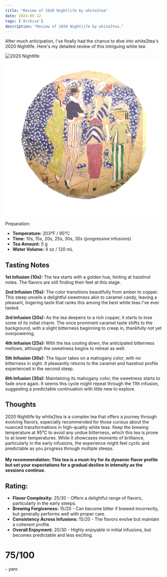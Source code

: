 ```yaml
---
title: "Review of 2020 Nightlife by white2tea"
date: 2024-05-12
tags: ['Archive']
description: "Review of 2020 Nightlife by white2tea."
---
```


After much anticipation, I've finally had the chance to dive into white2tea's 2020 Nightlife. Here's my detailed review of this intriguing white tea:

![2020 Nightlife](cake.png)
![](<file (2).png>)

Preparation:

- **Temperature:** 203°F / 95°C
- **Time:** 10s, 15s, 20s, 25s, 30s, 35s (progressive infusions)
- **Tea Amount:** 5 g
- **Water Volume:** 4 oz / 120 mL

## Tasting Notes

**1st Infusion (10s):** The tea starts with a golden hue, hinting at hazelnut notes. The flavors are still finding their feet at this stage.

**2nd Infusion (15s):** The color transitions beautifully from amber to copper. This steep unveils a delightful sweetness akin to caramel candy, leaving a pleasant, lingering taste that ranks this among the best white teas I've ever tasted.

**3rd Infusion (20s):** As the tea deepens to a rich copper, it starts to lose some of its initial charm. The once prominent caramel taste shifts to the background, with a slight bitterness beginning to creep in, thankfully not yet overpowering.

**4th Infusion (25s):** With the tea cooling down, the anticipated bitterness mellows, although the sweetness begins to retreat as well.

**5th Infusion (30s):** The liquor takes on a mahogany color, with no bitterness in sight. It pleasantly returns to the caramel and hazelnut profile experienced in the second steep.

**6th Infusion (35s):** Maintaining its mahogany color, the sweetness starts to fade once again. It seems this cycle might repeat through the 11th infusion, suggesting a predictable continuation with little new to explore.

## Thoughts

2020 Nightlife by white2tea is a complex tea that offers a journey through evolving flavors, especially recommended for those curious about the nuanced transformations in high-quality white teas. Keep the brewing temperature at 95°C to avoid any undue bitterness, which this tea is prone to at lower temperatures. While it showcases moments of brilliance, particularly in the early infusions, the experience might feel cyclic and predictable as you progress through multiple steeps.

#### My recommendation: This tea is a must-try for its dynamic flavor profile but set your expectations for a gradual decline in intensity as the sessions continue.

## Rating:

- **Flavor Complexity:** 25/30 - Offers a delightful range of flavors, particularly in the early steeps.
- **Brewing Forgiveness:** 15/20 - Can become bitter if brewed incorrectly, but generally performs well with proper care.
- **Consistency Across Infusions:** 15/20 - The flavors evolve but maintain a coherent profile.
- **Overall Enjoyment:** 20/30 - Highly enjoyable in initial infusions, but becomes predictable and less exciting.

# 75/100

*- yaro*
